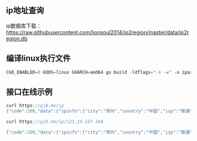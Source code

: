 ## ip地址查询
ip数据库下载：https://raw.githubusercontent.com/lionsoul2014/ip2region/master/data/ip2region.db


## 编译linux执行文件
```c
CGO_ENABLED=0 GOOS=linux GOARCH=amd64 go build -ldflags="-s -w" -o iparea main.go
```

## 接口在线示例
```c
curl https://pj8.me/ip
{"code":200,"data":{"ipinfo":{"city":"郑州","country":"中国","isp":"联通","province":"河南"}},"msg":"OK"}
```

```c
curl https://pj8.me/ip/123.14.167.164

{"code":200,"data":{"ipinfo":{"city":"郑州","country":"中国","isp":"联通","province":"河南"}},"msg":"OK"}
```
